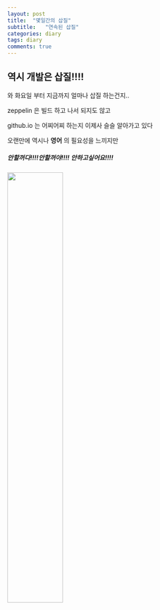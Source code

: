 ```yaml
---
layout: post
title:  "몇일간의 삽질"
subtitle:   "연속된 삽질"
categories: diary
tags: diary
comments: true
---
```


## 역시 개발은 삽질!!!!

와 화요일 부터 지금까지 얼마나 삽질 하는건지..

zeppelin 은 빌드 하고 나서 되지도 않고

github.io 는 어찌어찌 하는지 이제사 슬슬 알아가고 있다


오랜만에 역시나 **영어** 의 필요성을 느끼지만 
##### 안할꺼다!!!!안할꺼야!!!! 안하고싶어요!!!!


<img src="https://bluehyun.github.io/assets/img/kong.jpg" width="50%" height="50%">
